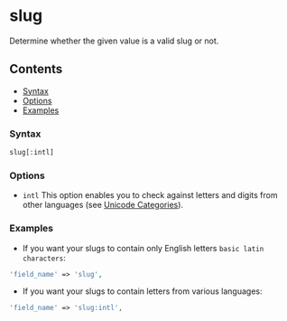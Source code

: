 # slug

Determine whether the given value is a valid slug or not.

## Contents

* [Syntax](#syntax)
* [Options](#options)
* [Examples](#examples)

### Syntax

```php
slug[:intl]
```

### Options

- `intl`
This option enables you to check against letters and digits from other languages (see [Unicode Categories](https://www.regular-expressions.info/unicode.html)).

### Examples

- If you want your slugs to contain only English letters `basic latin characters`:

```php
'field_name' => 'slug',
```

- If you want your slugs to contain letters from various languages:

```php
'field_name' => 'slug:intl',
```
